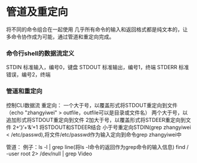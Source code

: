 # 管道及重定向
将不同的命令组合在一起使用
几乎所有命令的输入和返回格式都是纯文本的，让多命令协作成为可能，通过管道和重定向完成。

### 命令行shell的数据流定义
STDIN 标准输入，编号0，键盘
STDOUT 标准输出，编号1，终端
STDERR 标准错误，编号2，终端

### 管道和重定向
控制CLI数据流
重定向：
一个大于号，以覆盖形式将STDOUT重定向到文件（echo "zhangyiwei" > outfile，outfile可以是目录或文件名）
两个大于号，以追加形式将STDOUT重定向到文件
2加大于号，以覆盖形式将STDEER重定向到文件
2+‘》’+‘&’+1 将STDOUT和STDEER结合
小于号重定向STDIN(grep zhangyiwei < /etc/passwd),将文件/etc/passwd作为输入定向到命令grep zhangyiwei中

管道：
例子：ls -l | grep line(将ls -l命令的返回作为grep命令的输入信息)
find / -user root 2> /dev/null | grep Video